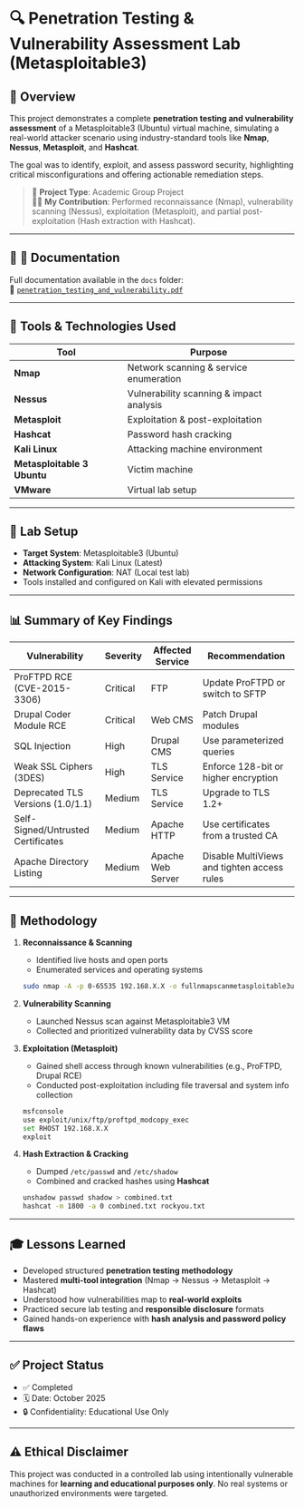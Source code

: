 # 🔍 Penetration Testing & Vulnerability Assessment Lab (Metasploitable3)

## 📌 Overview
This project demonstrates a complete **penetration testing and vulnerability assessment** of a Metasploitable3 (Ubuntu) virtual machine, simulating a real-world attacker scenario using industry-standard tools like **Nmap**, **Nessus**, **Metasploit**, and **Hashcat**.

The goal was to identify, exploit, and assess password security, highlighting critical misconfigurations and offering actionable remediation steps.

> 💼 **Project Type**: Academic Group Project  
> 👩‍💻 **My Contribution**: Performed reconnaissance (Nmap), vulnerability scanning (Nessus), exploitation (Metasploit), and partial post-exploitation (Hash extraction with Hashcat).

---

## 📎 📁 Documentation 
Full documentation available in the `docs` folder:  
📄 [`penetration_testing_and_vulnerability.pdf`](./docs/Penetration_testing_and_vulnerability_assessment.pdf)

---

## 🧰 Tools & Technologies Used

| Tool        | Purpose                                  |
|-------------|------------------------------------------|
| **Nmap**    | Network scanning & service enumeration   |
| **Nessus**  | Vulnerability scanning & impact analysis |
| **Metasploit** | Exploitation & post-exploitation      |
| **Hashcat** | Password hash cracking                   |
| **Kali Linux** | Attacking machine environment         |
| **Metasploitable 3 Ubuntu**  | Victim machine          |
| **VMware**  | Virtual lab setup                        |

---

## 🧪 Lab Setup

- **Target System**: Metasploitable3 (Ubuntu)
- **Attacking System**: Kali Linux (Latest)
- **Network Configuration**: NAT (Local test lab)
- Tools installed and configured on Kali with elevated permissions

---
## 📊 Summary of Key Findings
| Vulnerability                     | Severity | Affected Service          | Recommendation                              |
|----------------------------------|----------|----------------------------|----------------------------------------------|
| ProFTPD RCE (CVE-2015-3306)      | Critical | FTP                        | Update ProFTPD or switch to SFTP             |
| Drupal Coder Module RCE          | Critical | Web CMS                   | Patch Drupal modules                         |
| SQL Injection                    | High     | Drupal CMS                | Use parameterized queries                    |
| Weak SSL Ciphers (3DES)          | High     | TLS Service               | Enforce 128-bit or higher encryption         |
| Deprecated TLS Versions (1.0/1.1)| Medium   | TLS Service               | Upgrade to TLS 1.2+                          |
| Self-Signed/Untrusted Certificates | Medium | Apache HTTP               | Use certificates from a trusted CA           |
| Apache Directory Listing         | Medium   | Apache Web Server         | Disable MultiViews and tighten access rules  |


---

## 🧭 Methodology

1. **Reconnaissance & Scanning**  
   - Identified live hosts and open ports  
   - Enumerated services and operating systems

   ```bash
   sudo nmap -A -p 0-65535 192.168.X.X -o fullnmapscanmetasploitable3ubuntu.txt
   ```
   
2. **Vulnerability Scanning**  
   - Launched Nessus scan against Metasploitable3 VM  
   - Collected and prioritized vulnerability data by CVSS score

3. **Exploitation (Metasploit)**  
   - Gained shell access through known vulnerabilities (e.g., ProFTPD, Drupal RCE)
   - Conducted post-exploitation including file traversal and system info collection

   ```bash
   msfconsole
   use exploit/unix/ftp/proftpd_modcopy_exec
   set RHOST 192.168.X.X
   exploit
   ```

4. **Hash Extraction & Cracking**  
   - Dumped `/etc/passwd` and `/etc/shadow`
   - Combined and cracked hashes using **Hashcat**

   ```bash
   unshadow passwd shadow > combined.txt
   hashcat -m 1800 -a 0 combined.txt rockyou.txt
   ```

---

## 🎓 Lessons Learned

- Developed structured **penetration testing methodology**
- Mastered **multi-tool integration** (Nmap → Nessus → Metasploit → Hashcat)
- Understood how vulnerabilities map to **real-world exploits**
- Practiced secure lab testing and **responsible disclosure** formats
- Gained hands-on experience with **hash analysis and password policy flaws**

---

## ✅ Project Status

- ✅ Completed  
- 🗓️ Date: October 2025  
- 🔒 Confidentiality: Educational Use Only  

---

## ⚠️ Ethical Disclaimer

This project was conducted in a controlled lab using intentionally vulnerable machines for **learning and educational purposes only**. No real systems or unauthorized environments were targeted.
